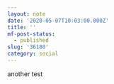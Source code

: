 ```yaml
---
layout: note
date: '2020-05-07T10:03:00.000Z'
title: ''
mf-post-status:
  - published
slug: '36180'
category: social
---
```

another test
